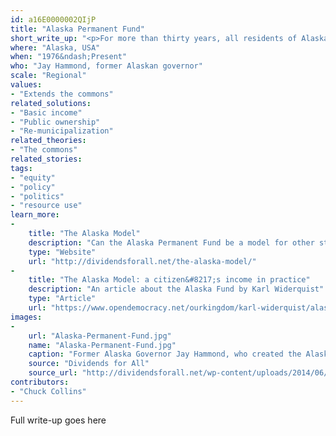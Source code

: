 ```yaml
---
id: a16E0000002QIjP
title: "Alaska Permanent Fund"
short_write_up: "<p>For more than thirty years, all residents of Alaska have received yearly dividends from an entity called the Alaska Permanent Fund. Revenue comes from each Alaskan’s claim on the oil wealth extracted by the publicly owned North Slope oil fields. These dividends have ranged from about $1,000 per person per year to over $3,000. Since children are included, a dividend of $2,000 boosts a family of four’s income by $8,000. While it doesn’t do anything to reduce our reliance on fossil fuels, the Fund does prove that a basic income program is both possible and popular: even conservative Alaskan Governor Sarah Palin expanded the levy.</p>"
where: "Alaska, USA"
when: "1976&ndash;Present"
who: "Jay Hammond, former Alaskan governor"
scale: "Regional"
values:
- "Extends the commons"
related_solutions:
- "Basic income"
- "Public ownership"
- "Re-municipalization"
related_theories:
- "The commons"
related_stories:
tags:
- "equity"
- "policy"
- "politics"
- "resource use"
learn_more:
-
    title: "The Alaska Model"
    description: "Can the Alaska Permanent Fund be a model for other states and regions?"
    type: "Website"
    url: "http://dividendsforall.net/the-alaska-model/"
-
    title: "The Alaska Model: a citizen&#8217;s income in practice"
    description: "An article about the Alaska Fund by Karl Widerquist"
    type: "Article"
    url: "https://www.opendemocracy.net/ourkingdom/karl-widerquist/alaska-model-citizens-income-in-practice"
images:
-
    url: "Alaska-Permanent-Fund.jpg"
    name: "Alaska-Permanent-Fund.jpg"
    caption: "Former Alaska Governor Jay Hammond, who created the Alaska Permanent Fund proposal."
    source: "Dividends for All"
    source_url: "http://dividendsforall.net/wp-content/uploads/2014/06/Hammond-photo.jpg"
contributors:
- "Chuck Collins"
---
```

Full write-up goes here
